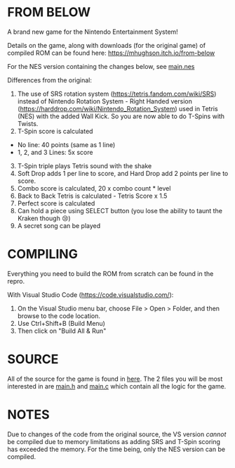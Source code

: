 # FROM BELOW

A brand new game for the Nintendo Entertainment System!

Details on the game, along with downloads (for the original game) of compiled ROM can be found here: https://mhughson.itch.io/from-below

For the NES version containing the changes below, see [main.nes](game/main.nes)

Differences from the original:
1. The use of SRS rotation system (https://tetris.fandom.com/wiki/SRS) instead of Nintendo Rotation System - Right Handed version (https://harddrop.com/wiki/Nintendo_Rotation_System) used in Tetris (NES) with the added Wall Kick. So you are now able to do T-Spins with Twists.
2. T-Spin score is calculated
- No line: 40 points (same as 1 line)
- 1, 2, and 3 Lines: 5x score
3. T-Spin triple plays Tetris sound with the shake 
4. Soft Drop adds 1 per line to score, and Hard Drop add 2 points per line to score.
5. Combo score is calculated, 20 x combo count * level
6. Back to Back Tetris is calculated - Tetris Score x 1.5
7. Perfect score is calculated
8. Can hold a piece using SELECT button (you lose the ability to taunt the Kraken though 😢)
9. A secret song can be played

# COMPILING

Everything you need to build the ROM from scratch can be found in the repro.

With Visual Studio Code (https://code.visualstudio.com/):
1. On the Visual Studio menu bar, choose File > Open > Folder, and then browse to the code location.
2. Use Ctrl+Shift+B (Build Menu)
3. Then click on "Build All & Run"

# SOURCE

All of the source for the game is found in [here](game/). The 2 files you will be most interested in are [main.h](game/main.h) and [main.c](game/main.c) which contain all the logic for the game.

# NOTES
Due to changes of the code from the original source, the VS version *cannot* be compiled due to memory limitations as adding SRS and T-Spin scoring has exceeded the memory. For the time being, only the NES version can be compiled.